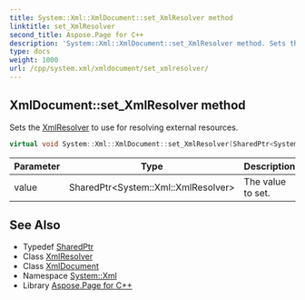 ```yaml
---
title: System::Xml::XmlDocument::set_XmlResolver method
linktitle: set_XmlResolver
second_title: Aspose.Page for C++
description: 'System::Xml::XmlDocument::set_XmlResolver method. Sets the XmlResolver to use for resolving external resources in C++.'
type: docs
weight: 1000
url: /cpp/system.xml/xmldocument/set_xmlresolver/
---
```

## XmlDocument::set_XmlResolver method


Sets the [XmlResolver](../../xmlresolver/) to use for resolving external resources.

```cpp
virtual void System::Xml::XmlDocument::set_XmlResolver(SharedPtr<System::Xml::XmlResolver> value)
```


| Parameter | Type | Description |
| --- | --- | --- |
| value | SharedPtr\<System::Xml::XmlResolver\> | The value to set. |

## See Also

* Typedef [SharedPtr](../../../system/sharedptr/)
* Class [XmlResolver](../../xmlresolver/)
* Class [XmlDocument](../)
* Namespace [System::Xml](../../)
* Library [Aspose.Page for C++](../../../)
